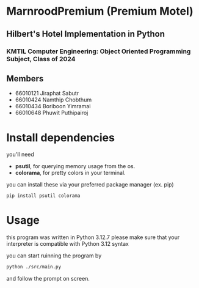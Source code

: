 # MarnroodPremium (Premium Motel)
## Hilbert's Hotel Implementation in Python
### KMTIL Computer Engineering: Object Oriented Programming Subject, Class of 2024

## Members
- 66010121 Jiraphat Sabutr
- 66010424 Namthip Chobthum
- 66010434 Boriboon Yimramai
- 66010648 Phuwit Puthipairoj


# Install dependencies
you'll need
- **psutil**, for querying memory usage from the os.
- **colorama**, for pretty colors in your terminal.

you can install these via your preferred package manager (ex. pip)
```sh
pip install psutil colorama
```

# Usage
this program was written in Python 3.12.7
please make sure that your interpreter is compatible with Python 3.12 syntax

you can start ruinning the program by
```sh
python ./src/main.py
```
and follow the prompt on screen.